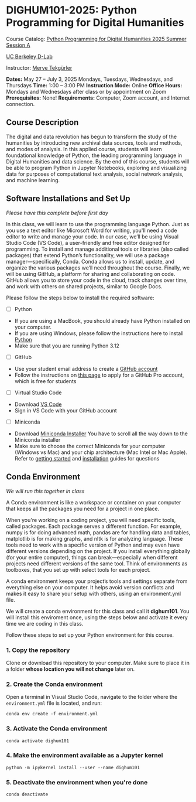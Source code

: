 # DIGHUM101-2025: Python Programming for Digital Humanities

Course Catalog: [Python Programming for Digital Humanities 2025 Summer Session A](https://classes.berkeley.edu/content/2025-summer-dighum-101-001-lec-001)

[UC Berkeley D-Lab](https://dlab.berkeley.edu/)

Instructor: [Merve Tekgürler](http://mervetekgurler.com/)

**Dates:** May 27 – July 3, 2025
Mondays, Tuesdays, Wednesdays, and Thursdays
**Time:** 1:00 – 3:00 PM
**Instruction Mode:** Online
**Office Hours:** Mondays and Wednesdays after class or by appointment on Zoom
**Prerequisites:** None!
**Requirements:** Computer, Zoom account, and Internet connection.

## Course Description

The digital and data revolution has begun to transform the study of the humanities by introducing new archival data sources, tools and methods, and modes of analysis. In this applied course, students will learn foundational knowledge of Python, the leading programming language in Digital Humanities and data science. By the end of this course, students will be able to program Python in Jupyter Notebooks, exploring and visualizing data for purposes of computational text analysis, social network analysis, and machine learning. 

## Software Installations and Set Up

*Please have this complete before first day*

In this class, we will learn to use the programming language Python. Just as you use a text editor like Microsoft Word for writing, you'll need a code editor to write and manage your code. In our case, we’ll be using Visual Studio Code (VS Code), a user-friendly and free editor designed for programming.
To install and manage additional tools or libraries (also called packages) that extend Python’s functionality, we will use a package manager—specifically, Conda. Conda allows us to install, update, and organize the various packages we’ll need throughout the course.
Finally, we will be using GitHub, a platform for sharing and collaborating on code. GitHub allows you to store your code in the cloud, track changes over time, and work with others on shared projects, similar to Google Docs.

Please follow the steps below to install the required software:

- [ ] Python
- If you are using a MacBook, you should already have Python installed on your computer.
- If you are using Windows, please follow the instructions here to install [Python](https://realpython.com/installing-python/)
- Make sure that you are running Python 3.12
- [ ] GitHub
- Use your student email address to create a [GitHub account](https://github.com/)
- Follow the instructions on [this page](https://docs.github.com/en/education/about-github-education/github-education-for-students/apply-to-github-education-as-a-student) to apply for a GitHub Pro account, which is free for students
- [ ] Virtual Studio Code
- Download [VS Code](https://code.visualstudio.com/)
- Sign in VS Code with your GitHub account
- [ ] Miniconda
- Download [Miniconda Installer](https://www.anaconda.com/download/) You have to scroll all the way down to the Miniconda installer
- Make sure to choose the correct Miniconda for your computer (Windows vs Mac) and your chip architecture (Mac Intel or Mac Apple).
Refer to [getting started](https://www.anaconda.com/docs/getting-started/miniconda/main) and [installation](https://www.anaconda.com/docs/getting-started/miniconda/install) guides for questions

## Conda Environment

*We will run this together in class*

A Conda environment is like a workspace or container on your computer that keeps all the packages you need for a project in one place.

When you're working on a coding project, you will need specific tools, called packages. Each package serves a different function. For example, numpy is for doing advanced math, pandas are for handling data and tables, matplotlib is for making graphs, and nltk is for analyzing language. These tools need to work with a specific version of Python and may even have different versions depending on the project. If you install everything globally (for your entire computer), things can break—especially when different projects need different versions of the same tool. Think of environments as toolboxes, that you set up with select tools for each project.

A conda environment keeps your project’s tools and settings separate from everything else on your computer. It helps avoid version conflicts and makes it easy to share your setup with others, using an environment.yml file.

We will create a conda environment for this class and call it **dighum101**. You will install this enviroment once, using the steps below and activate it every time we are coding in this class.

Follow these steps to set up your Python environment for this course.

### 1. Copy the repository

Clone or download this repository to your computer. Make sure to place it in a folder **whose location you will not change** later on.

### 2. Create the Conda environment

Open a terminal in Visual Studio Code, navigate to the folder where the `environment.yml` file is located, and run:

`conda env create -f environment.yml`

### 3. Activate the Conda environment

`conda activate dighum101`

### 4. Make the environment available as a Jupyter kernel

`python -m ipykernel install --user --name dighum101`

### 5. Deactivate the environment when you're done

`conda deactivate`